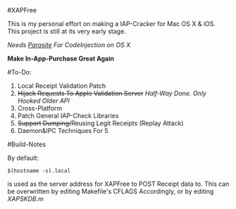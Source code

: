 #XAPFree

This is my personal effort on making a IAP-Cracker for Mac OS X & iOS. This project is still at its very early stage.

*Needs [Parasite](https://github.com/ParasiteTeam) For CodeInjection on OS X*

**Make In-App-Purchase Great Again**

#To-Do:
1.	Local Receipt Validation Patch
2.	~~Hijack Requests To Apple Validation Server~~ *Half-Way Done. Only Hooked Older API*
3.	Cross-Platform 
4.	Patch General IAP-Check Libraries
5.	~~Support Dumping/~~Reusing Legit Receipts (Replay Attack)
6.	Daemon&IPC Techniques For 5

#Build-Notes

By default:

```
$(hostname -s).local

```

is used as the server address for XAPFree to POST Receipt data to. This can be overwritten by editing Makefile's CFLAGS Accordingly, or by editing *XAPSKDB.m*
